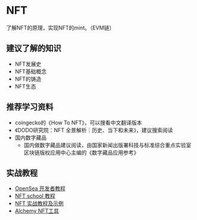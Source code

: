 # NFT
了解NFT的原理，实现NFT的mint。（EVM链）

## 建议了解的知识

- NFT发展史
- NFT基础概念
- NFT的铸造
- NFT生态

## 推荐学习资料
- coingecko的《How To NFT》，可以搜看中文翻译版本
- 《DODO研究院：NFT 全景解析｜历史、当下和未来》，建议搜索阅读
- 国内数字藏品
  - 国内做数字藏品建议阅读，由国家新闻出版署科技与标准综合重点实验室区块链版权应用中心主编的《数字藏品应用参考》

## 实战教程
  
- [OpenSea 开发者教程](https://docs.opensea.io/docs)
- [NFT school 教程](https://nftschool.dev/)
- [NFT 实战教程及示例](https://github.com/codeSTACKr/create-10k-nft-collection)
- [Alchemy NFT工具](https://www.alchemy.com/dapps)
